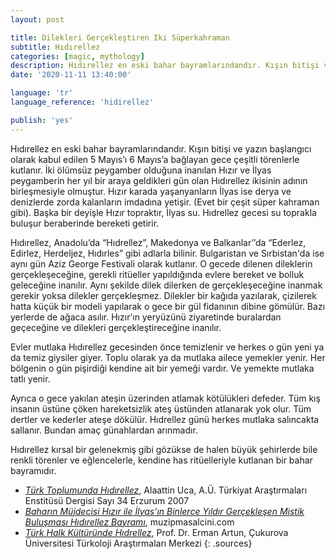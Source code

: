```yaml
---
layout: post

title: Dilekleri Gerçekleştiren Iki Süperkahraman
subtitle: Hıdırellez
categories: [magic, mythology]
description: Hıdırellez en eski bahar bayramlarındandır. Kışın bitişi ve yazın başlangıcı olarak kabul edilen 5 Mayıs’ı 6 Mayıs’a bağlayan gece çeşitli törenlerle kutlanır. İki ölümsüz peygamber olduğuna inanılan Hızır ve İlyas peygamberin her yıl bir araya geldikleri gün olan Hıdrellez ikisinin adının birleşmesiyle olmuştur.
date: '2020-11-11 13:40:00'

language: 'tr'
language_reference: 'hidirellez'

publish: 'yes'
---
```


Hıdırellez en eski bahar bayramlarındandır. Kışın bitişi ve yazın başlangıcı olarak kabul edilen 5 Mayıs’ı 6 Mayıs’a bağlayan gece çeşitli törenlerle kutlanır. İki ölümsüz peygamber olduğuna inanılan Hızır ve İlyas peygamberin her yıl bir araya geldikleri gün olan Hıdırellez ikisinin adının birleşmesiyle olmuştur. Hızır karada yaşanyanların İlyas ise derya ve denizlerde zorda kalanların imdadına yetişir. (Evet bir çeşit süper kahraman gibi). Başka bir deyişle Hızır topraktır, İlyas su. Hıdrellez gecesi su toprakla buluşur beraberinde bereketi getirir.

Hıdırellez, Anadolu’da “Hıdrellez”, Makedonya ve Balkanlar’’da “Ederlez, Edirlez, Herdeljez, Hıdırles” gibi adlarla bilinir.  Bulgaristan ve Sırbistan'da ise aynı gün Aziz George Festivali olarak kutlanır.
O gecede dilenen dileklerin gerçekleşeceğine, gerekli ritüeller yapıldığında evlere bereket ve bolluk geleceğine inanılır. Aynı şekilde dilek dilerken de gerçekleşeceğine inanmak gerekir yoksa dilekler gerçekleşmez. Dilekler bir kağıda yazılarak, çizilerek hatta küçük bir modeli yapılarak o gece bir gül fidanının dibine gömülür. Bazı yerlerde de ağaca asılır. Hızır’ın yeryüzünü ziyaretinde buralardan geçeceğine ve dilekleri gerçekleştireceğine inanılır.

Evler mutlaka Hıdırellez gecesinden önce temizlenir ve herkes o gün yeni ya da temiz giysiler giyer. Toplu olarak ya da mutlaka ailece yemekler yenir. Her bölgenin o gün pişirdiği kendine ait bir yemeği vardır. Ve yemekte mutlaka tatlı yenir.

Ayrıca o gece yakılan ateşin üzerinden atlamak kötülükleri defeder. Tüm kış insanın üstüne çöken hareketsizlik ateş üstünden atlanarak yok olur. Tüm dertler ve kederler ateşe dökülür.
Hıdrellez günü herkes mutlaka salıncakta sallanır. Bundan amaç günahlardan arınmadır.

Hıdırellez kırsal bir gelenekmiş gibi gözükse de halen büyük şehirlerde bile renkli törenler ve eğlencelerle, kendine has ritüelleriyle kutlanan bir bahar bayramıdır.


+ *[Türk Toplumunda Hıdırellez](https://dergipark.org.tr/tr/download/article-file/33076)*, Alaattin Uca, A.Ü. Türkiyat Araştırmaları Enstitüsü Dergisi Sayı 34 Erzurum 2007
+ *[Baharın Müjdecisi Hızır ile İlyas’ın Binlerce Yıldır Gerçekleşen Mistik Buluşması Hıdırellez Bayramı](https://muzipmasalcini.com/baharin-mujdecisi-hizir-ile-ilyasin-binlerce-yildir/)*, muzipmasalcini.com
+ *[Türk Halk Kültüründe Hıdrellez](http://turkoloji.cu.edu.tr/HALKBILIM/erman_artun_turk_halk_kulturunde_hidrellez.pdf)*, Prof. Dr. Erman Artun, Çukurova Üniversitesi Türkoloji Araştırmaları Merkezi
{: .sources}

